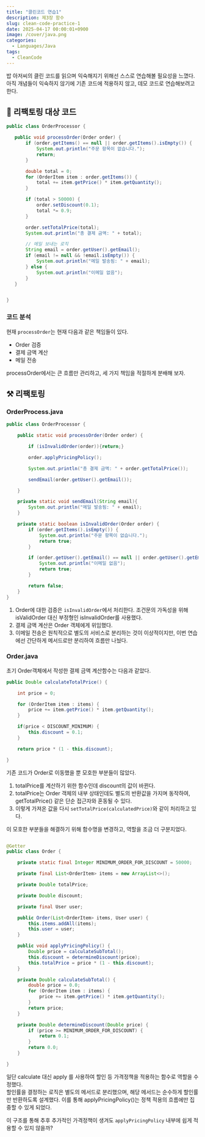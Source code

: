 ```yaml
---
title: "클린코드 연습1"
description: 제3장 함수
slug: clean-code-practice-1
date: 2025-04-17 00:00:01+0900
image: /cover/java.png
categories:
  - Languages/Java
tags:
  - CleanCode
---
```


밥 아저씨의 클린 코드를 읽으며 익숙해지기 위해선 스스로 연습해볼 필요성을 느꼈다.\
아직 개념들이 익숙하지 않기에 기존 코드에 적용하지 않고, 데모 코드로 연습해보려고 한다.

## 🧨 리팩토링 대상 코드

```java
public class OrderProcessor {

   public void processOrder(Order order) {
       if (order.getItems() == null || order.getItems().isEmpty()) {
           System.out.println("주문 항목이 없습니다.");
           return;
       }

       double total = 0;
       for (OrderItem item : order.getItems()) {
           total += item.getPrice() * item.getQuantity();
       }

       if (total > 50000) {
           order.setDiscount(0.1);
           total *= 0.9;
       }

       order.setTotalPrice(total);
       System.out.println("총 결제 금액: " + total);

       // 메일 보내는 로직
       String email = order.getUser().getEmail();
       if (email != null && !email.isEmpty()) {
           System.out.println("메일 발송됨: " + email);
       } else {
           System.out.println("이메일 없음");
       }
   }


}
```

### 코드 분석

현재 `processOrder`는 현재 다음과 같은 책임들이 있다.

- Order 검증
- 결제 금액 계산
- 메일 전송

processOrder에서는 큰 흐름만 관리하고, 세 가지 책임을 적절하게 분배해 보자.

## ⚒ 리팩토링

### OrderProcess.java

```java
public class OrderProcessor {

    public static void processOrder(Order order) {

        if (isInvalidOrder(order)){return;}

        order.applyPricingPolicy();

        System.out.println("총 결제 금액: " + order.getTotalPrice());

        sendEmail(order.getUser().getEmail());

    }

    private static void sendEmail(String email){
        System.out.println("메일 발송됨: " + email);
    }

    private static boolean isInvalidOrder(Order order) {
        if (order.getItems().isEmpty()) {
            System.out.println("주문 항목이 없습니다.");
            return true;
        }

        if (order.getUser().getEmail() == null || order.getUser().getEmail().isEmpty()) {
            System.out.println("이메일 없음");
            return true;
        }

        return false;
    }
}

```

1. Order에 대한 검증은 `isInvalidOrder`에서 처리한다. 조건문의 가독성을 위해 isValidOrder 대신 부정형인 isInvalidOrder를 사용했다.
2. 결제 금액 계산은 Order 객체에게 위임했다.
3. 이메일 전송은 원칙적으로 별도의 서비스로 분리하는 것이 이상적이지만, 이번 연습에선 간단하게 메서드로만 분리하여 흐름만 나눴다.

### Order.java

초기 Order객체에서 작성한 결제 금액 계산함수는 다음과 같았다.

```java
public Double calculateTotalPrice() {

    int price = 0;

    for (OrderItem item : items) {
        price += item.getPrice() * item.getQuantity();
    }

    if(price < DISCOUNT_MINIMUM) {
        this.discount = 0.1;
    }

    return price * (1 - this.discount);

}
```

기존 코드가 Order로 이동했을 뿐 모호한 부분들이 많았다.

1. totalPrice를 계산하기 위한 함수인데 discount의 값이 바뀐다.
2. totalPrice는 Order 객체의 내부 상태인데도 별도의 반환값을 가지며 동작하여, getTotalPrice() 같은 단순 접근자와 혼동될 수 있다.
3. 이렇게 가져온 값을 다시 `setTotalPrice(calculatedPrice)`와 같이 처리하고 있다.

이 모호한 부분들을 해결하기 위해 함수명을 변경하고, 역할을 조금 더 구분지었다.

```java

@Getter
public class Order {

    private static final Integer MINIMUM_ORDER_FOR_DISCOUNT = 50000;

    private final List<OrderItem> items = new ArrayList<>();

    private Double totalPrice;

    private Double discount;

    private final User user;

    public Order(List<OrderItem> items, User user) {
        this.items.addAll(items);
        this.user = user;
    }

    public void applyPricingPolicy() {
        Double price = calculateSubTotal();
        this.discount = determineDiscount(price);
        this.totalPrice = price * (1 - this.discount);
    }

    private Double calculateSubTotal() {
        double price = 0.0;
        for (OrderItem item : items) {
            price += item.getPrice() * item.getQuantity();
        }
        return price;
    }

    private Double determineDiscount(Double price) {
        if (price >= MINIMUM_ORDER_FOR_DISCOUNT) {
            return 0.1;
        }
        return 0.0;
    }

}

```

일단 calculate 대신 apply 를 사용하여 할인 등 가격정책을 적용하는 함수로 역할을 수정했다.\
할인률을 결정하는 로직은 별도의 메서드로 분리했으며, 해당 메서드는 순수하게 할인률만 반환하도록 설계했다. 이를 통해 applyPricingPolicy()는 정책 적용의 흐름에만 집중할 수 있게 되었다.

이 구조를 통해 추후 추가적인 가격정책이 생겨도 `applyPricingPolicy` 내부에 쉽게 적용할 수 있지 않을까?

